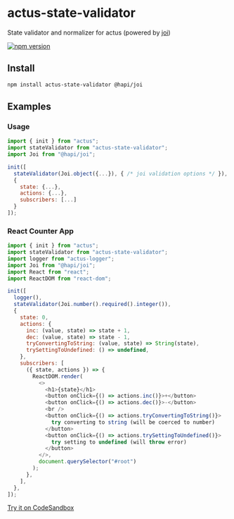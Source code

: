 # actus-state-validator

State validator and normalizer for actus
(powered by [joi](https://github.com/hapijs/joi))

[![npm version](https://img.shields.io/npm/v/actus-state-validator.svg?style=flat-square)](https://www.npmjs.com/package/actus-state-validator)

## Install

```sh
npm install actus-state-validator @hapi/joi
```

## Examples

### Usage

```js
import { init } from "actus";
import stateValidator from "actus-state-validator";
import Joi from "@hapi/joi";

init([
  stateValidator(Joi.object({...}), { /* joi validation options */ }),
  {
    state: {...},
    actions: {...},
    subscribers: [...]
  }
]);
```

### React Counter App

```js
import { init } from "actus";
import stateValidator from "actus-state-validator";
import logger from "actus-logger";
import Joi from "@hapi/joi";
import React from "react";
import ReactDOM from "react-dom";

init([
  logger(),
  stateValidator(Joi.number().required().integer()),
  {
    state: 0,
    actions: {
      inc: (value, state) => state + 1,
      dec: (value, state) => state - 1,
      tryConvertingToString: (value, state) => String(state),
      trySettingToUndefined: () => undefined,
    },
    subscribers: [
      ({ state, actions }) => {
        ReactDOM.render(
          <>
            <h1>{state}</h1>
            <button onClick={() => actions.inc()}>+</button>
            <button onClick={() => actions.dec()}>-</button>
            <br />
            <button onClick={() => actions.tryConvertingToString()}>
              try converting to string (will be coerced to number)
            </button>
            <button onClick={() => actions.trySettingToUndefined()}>
              try setting to undefined (will throw error)
            </button>
          </>,
          document.querySelector("#root")
        );
      },
    ],
  },
]);
```

[Try it on CodeSandbox](https://codesandbox.io/s/actus-react-counter-app-example-with-actus-state-validator-onwgk)
